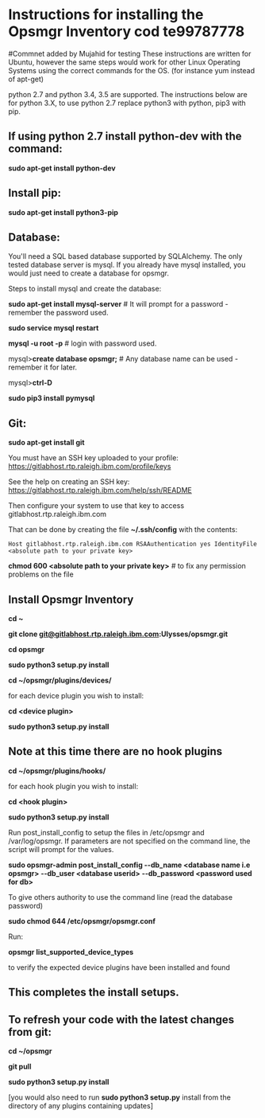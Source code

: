 # Instructions for installing the Opsmgr Inventory cod te99787778
#Commnet added by Mujahid for testing
These instructions are written for Ubuntu, however the same steps would work for other Linux Operating Systems using the correct commands for the OS. (for instance yum instead of apt-get)

python 2.7 and python 3.4, 3.5 are supported. The instructions below are for python 3.X, to use python 2.7 replace python3 with python, pip3 with pip.

## If using python 2.7 install python-dev with the command:
**sudo apt-get install python-dev**

## Install pip:
**sudo apt-get install python3-pip**


## Database:
You'll need a SQL based database supported by SQLAlchemy. The only tested database server is mysql. If you already have mysql installed, you would just need to create a database for opsmgr.

Steps to install mysql and create the database:

**sudo apt-get install mysql-server** # It will prompt for a password - remember the password used.

**sudo service mysql restart**

**mysql -u root -p**   # login with password used.

mysql>**create database opsmgr;**   # Any database name can be used - remember it for later.

mysql>**ctrl-D**

**sudo pip3 install pymysql**



## Git:
**sudo apt-get install git**

You must have an SSH key uploaded to your profile: https://gitlabhost.rtp.raleigh.ibm.com/profile/keys

See the help on creating an SSH key:
https://gitlabhost.rtp.raleigh.ibm.com/help/ssh/README

Then configure your system to use that key to access gitlabhost.rtp.raleigh.ibm.com

That can be done by creating the file **~/.ssh/config** with the contents:

`Host gitlabhost.rtp.raleigh.ibm.com
RSAAuthentication yes
IdentityFile <absolute path to your private key>`

**chmod 600 \<absolute path to your private key\>** # to fix any permission problems on the file


## Install Opsmgr Inventory
**cd ~**

**git clone git@gitlabhost.rtp.raleigh.ibm.com:Ulysses/opsmgr.git**

**cd opsmgr**

**sudo python3 setup.py install**

**cd ~/opsmgr/plugins/devices/**

for each device plugin you wish to install:

**cd \<device plugin\>**

**sudo python3 setup.py install**

## Note at this time there are no hook plugins
**cd ~/opsmgr/plugins/hooks/**

for each hook plugin you wish to install:

**cd \<hook plugin\>**

**sudo python3 setup.py install**



Run post_install_config to setup the files in /etc/opsmgr and /var/log/opsmgr. If parameters are not specified on the command line, the script will prompt for the values.

**sudo opsmgr-admin post_install_config --db_name \<database name i.e opsmgr\> --db_user \<database userid\> --db_password \<password used for db\>**

To give others authority to use the command line (read the database password)

**sudo chmod 644 /etc/opsmgr/opsmgr.conf**

Run:

**opsmgr list_supported_device_types**

to verify the expected device plugins have been installed and found


## This completes the install setups.

## To refresh your code with the latest changes from git:
**cd ~/opsmgr**

**git pull**

**sudo python3 setup.py install**

[you would also need to run **sudo python3 setup.py** install from the directory of any plugins containing updates]
